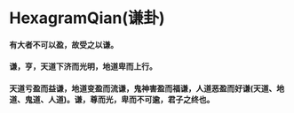 # HexagramQian(谦卦)


#### 有大者不可以盈，故受之以谦。

#### 谦，亨，天道下济而光明，地道卑而上行。

#### 天道亏盈而益谦，地道变盈而流谦，鬼神害盈而福谦，人道恶盈而好谦(天道、地道、鬼道、人道)。谦，尊而光，卑而不可逾，君子之终也。
